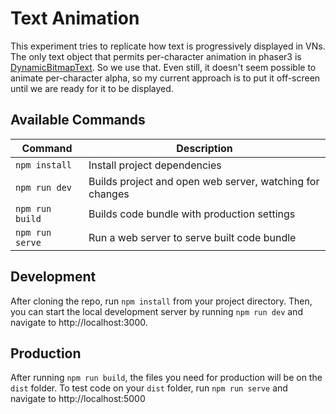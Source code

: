 # Text Animation

This experiment tries to replicate how text is progressively displayed in VNs.
The only text object that permits per-character animation in phaser3 is [DynamicBitmapText](https://newdocs.phaser.io/docs/3.55.2/Phaser.GameObjects.DynamicBitmapText).
So we use that. Even still, it doesn't seem possible to animate per-character alpha, so my current approach is to put it off-screen until we are ready for it to be displayed.

## Available Commands

| Command | Description |
|---------|-------------|
| `npm install` | Install project dependencies |
| `npm run dev` | Builds project and open web server, watching for changes |
| `npm run build` | Builds code bundle with production settings  |
| `npm run serve` | Run a web server to serve built code bundle |

## Development

After cloning the repo, run `npm install` from your project directory. Then, you can start the local development
server by running `npm run dev` and navigate to http://localhost:3000.

## Production

After running `npm run build`, the files you need for production will be on the `dist` folder. To test code on your `dist` folder, run `npm run serve` and navigate to http://localhost:5000
